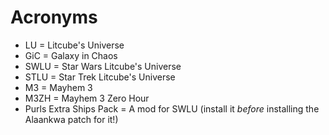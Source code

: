 # Acronyms

* LU = Litcube's Universe
* GiC = Galaxy in Chaos
* SWLU = Star Wars Litcube's Universe
* STLU = Star Trek Litcube's Universe
* M3 = Mayhem 3
* M3ZH = Mayhem 3 Zero Hour
* Purls Extra Ships Pack = A mod for SWLU (install it *before* installing the Alaankwa patch for it!)
